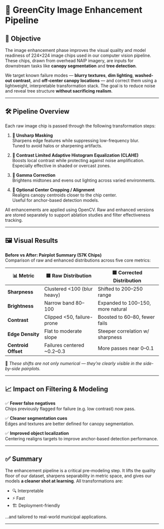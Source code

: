 # 🌿 GreenCity Image Enhancement Pipeline

## 🎯 Objective

The image enhancement phase improves the visual quality and model readiness of 224×224 image chips used in our computer vision pipeline. These chips, drawn from overhead NAIP imagery, are inputs for downstream tasks like **canopy segmentation** and **tree detection**.

We target known failure modes — **blurry textures**, **dim lighting**, **washed-out contrast**, and **off-center canopy locations** — and correct them using a lightweight, interpretable transformation stack. The goal is to reduce noise and reveal tree structure **without sacrificing realism**.

---

## 🛠️ Pipeline Overview

Each raw image chip is passed through the following transformation steps:

1. **🧼 Unsharp Masking**  
   Sharpens edge features while suppressing low-frequency blur.  
   Tuned to avoid halos or sharpening artifacts.

2. **🌈 Contrast Limited Adaptive Histogram Equalization (CLAHE)**  
   Boosts local contrast while protecting against noise amplification.  
   Especially effective in shaded or overcast zones.

3. **🔆 Gamma Correction**  
   Brightens midtones and evens out lighting across varied environments.

4. **🎯 Optional Center Cropping / Alignment**  
   Realigns canopy centroids closer to the chip center.  
   Useful for anchor-based detection models.

All enhancements are applied using OpenCV. Raw and enhanced versions are stored separately to support ablation studies and filter effectiveness tracking.

---

## 🖼️ Visual Results

**Before vs After: Pairplot Summary (57K Chips)**  
Comparison of raw and enhanced distributions across five core metrics:

| 📊 Metric           | 🟥 Raw Distribution                | 🟦 Corrected Distribution          |
|---------------------|------------------------------------|------------------------------------|
| **Sharpness**       | Clustered <100 (blur heavy)        | Shifted to 200–250 range           |
| **Brightness**      | Narrow band 80–100                 | Expanded to 100–150, more natural  |
| **Contrast**        | Clipped <50, failure-prone         | Boosted to 60–80, fewer fails      |
| **Edge Density**    | Flat to moderate slope             | Steeper correlation w/ sharpness   |
| **Centroid Offset** | Failures centered ~0.2–0.3         | More passes near 0–0.1             |

🧠 *These shifts are not only numerical — they’re clearly visible in the side-by-side pairplots.*

---

## 📈 Impact on Filtering & Modeling

✅ **Fewer false negatives**  
Chips previously flagged for failure (e.g. low contrast) now pass.

✅ **Cleaner segmentation cues**  
Edges and textures are better defined for canopy segmentation.

✅ **Improved object localization**  
Centering realigns targets to improve anchor-based detection performance.

---

## ✅ Summary

The enhancement pipeline is a critical pre-modeling step. It lifts the quality floor of our dataset, sharpens separability in metric space, and gives our models **a cleaner shot at learning**. All transformations are:

- 🔍 Interpretable  
- ⚡ Fast  
- 🏗️ Deployment-friendly  

…and tailored to real-world municipal applications.

---
